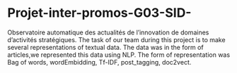 # Projet-inter-promos-G03-SID-
Observatoire automatique des actualités de l’innovation de domaines d’activités stratégiques.
The task of our team during this project is to make several representations of textual data.
The data was in the form of articles,we represented this data using NLP. 
The form of representation was Bag of words, wordEmbidding, Tf-IDF, post_tagging, doc2vect.

